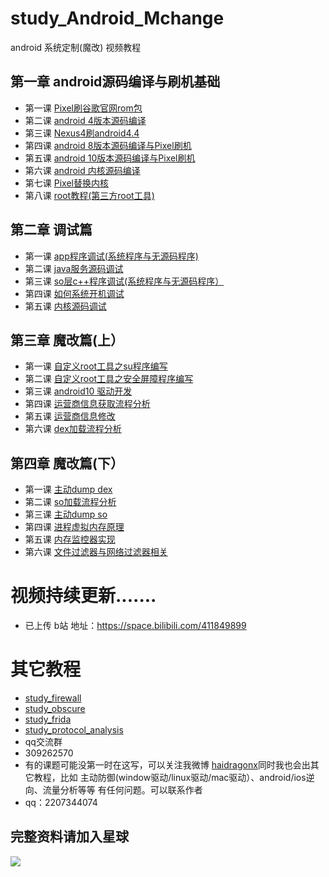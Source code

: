 # study_Android_Mchange
android 系统定制(魔改) 视频教程
## 第一章 android源码编译与刷机基础
* 第一课 [Pixel刷谷歌官网rom包](https://github.com/haidragon/study_Android_Mchange/blob/master/study_Android_Mchange/page1/page.md)
* 第二课 [android 4版本源码编译](https://github.com/haidragon/study_Android_Mchange/blob/master/study_Android_Mchange/page2/page.md)
* 第三课 [Nexus4刷android4.4](https://github.com/haidragon/study_Android_Mchange/blob/master/study_Android_Mchange/page3/page.md)
* 第四课 [android 8版本源码编译与Pixel刷机](https://github.com/haidragon/study_Android_Mchange/blob/master/study_Android_Mchange/page4/page.md)
* 第五课 [android 10版本源码编译与Pixel刷机](https://github.com/haidragon/study_Android_Mchange/blob/master/study_Android_Mchange/page5/page.md)
* 第六课 [android 内核源码编译](https://github.com/haidragon/study_Android_Mchange/blob/master/page6/page.md)
* 第七课 [Pixel替换内核](https://github.com/haidragon/study_Android_Mchange/blob/master/page6/page.md)
* 第八课 [root教程(第三方root工具)](https://github.com/haidragon/study_Android_Mchange/blob/master/study_Android_Mchange/page8/page.md)
## 第二章 调试篇
* 第一课 [app程序调试(系统程序与无源码程序)](https://github.com/haidragon/study_Android_Mchange/blob/master/study_Android_Mchange/page9/page.md)
* 第二课 [java服务源码调试](https://github.com/haidragon/study_Android_Mchange/blob/master/study_Android_Mchange/page11/page.md)
* 第三课 [so层c++程序调试(系统程序与无源码程序）](https://github.com/haidragon/study_Android_Mchange/blob/master/study_Android_Mchange/page10/page.md)
* 第四课 [如何系统开机调试](https://github.com/haidragon/study_Android_Mchange/blob/master/study_Android_Mchange/page12/page.md)
* 第五课 [内核源码调试](https://github.com/haidragon/study_Android_Mchange/blob/master/study_Android_Mchange/page13/page.md)
## 第三章 魔改篇(上）
* 第一课 [自定义root工具之su程序编写](https://github.com/haidragon/study_Android_Mchange/blob/master/study_Android_Mchange/page14_1/page.md)
* 第二课 [自定义root工具之安全屏障程序编写](https://github.com/haidragon/study_Android_Mchange/blob/master/study_Android_Mchange/page15/page.md) 
* 第三课 [android10 驱动开发](https://github.com/haidragon/study_Android_Mchange/blob/master/study_Android_Mchange/page16/page.md)
* 第四课 [运营商信息获取流程分析](https://github.com/haidragon/study_Android_Mchange/blob/master/study_Android_Mchange/page16/page.md)
* 第五课 [运营商信息修改](https://github.com/haidragon/study_Android_Mchange/blob/master/study_Android_Mchange/page16/page.md)
* 第六课 [dex加载流程分析](https://github.com/haidragon/study_Android_Mchange/blob/master/study_Android_Mchange/page16/page.md)
## 第四章 魔改篇(下）
* 第一课 [主动dump dex](https://github.com/haidragon/study_Android_Mchange/blob/master/study_Android_Mchange/page16/page.md)
* 第二课 [so加载流程分析](https://github.com/haidragon/study_Android_Mchange/blob/master/study_Android_Mchange/page16/page.md)
* 第三课 [主动dump so](https://github.com/haidragon/study_Android_Mchange/blob/master/study_Android_Mchange/page16/page.md)
* 第四课 [进程虚拟内存原理](https://github.com/haidragon/study_Android_Mchange/blob/master/study_Android_Mchange/page16/page.md)
* 第五课 [内存监控器实现](https://github.com/haidragon/study_Android_Mchange/blob/master/study_Android_Mchange/page16/page.md)
* 第六课 [文件过滤器与网络过滤器相关](https://github.com/haidragon/study_Android_Mchange/blob/master/study_Android_Mchange/page16/page.md)
# 视频持续更新.......  
* 已上传 b站 地址：https://space.bilibili.com/411849899
# 其它教程
* [study_firewall](https://github.com/haidragon/study_firewall)
* [study_obscure](https://github.com/haidragon/study_obscure)
* [study_frida](https://github.com/haidragon/study_frida)
* [study_protocol_analysis](https://github.com/haidragon/study_protocol_analysis)
* qq交流群 
* 309262570
* 有的课题可能没第一时在这写，可以关注我微博 [haidragonx](https://weibo.com/haidragon)同时我也会出其它教程，比如 主动防御(window驱动/linux驱动/mac驱动）、android/ios逆向、流量分析等等 有任何问题。可以联系作者
* qq：2207344074
## 完整资料请加入星球
![](https://github.com/haidragon/study_frida/blob/master/image/1681580715267_.pic_hd.jpg)
